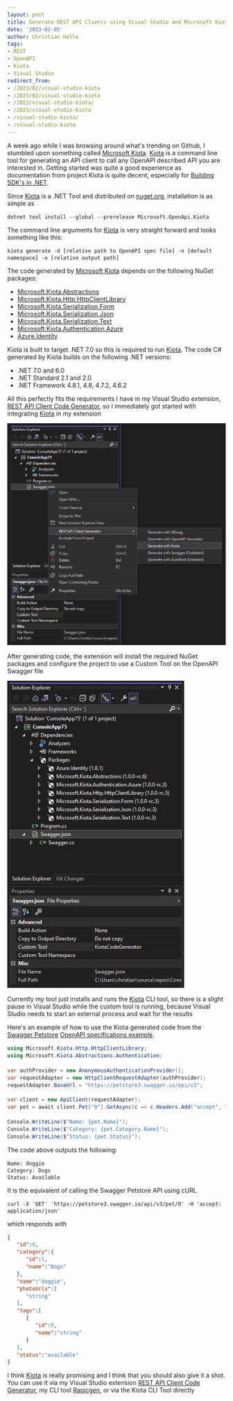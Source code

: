 ```yaml
---
layout: post
title: Generate REST API Clients using Visual Studio and Microsoft Kiota
date: '2023-02-05'
author: Christian Helle
tags: 
- REST
- OpenAPI
- Kiota
- Visual Studio
redirect_from:
- /2023/02/visual-studio-kiota
- /2023/02/visual-studio-kiota
- /2023/visual-studio-kiota/
- /2023/visual-studio-kiota
- /visual-studio-kiota/
- /visual-studio-kiota
---
```


A week ago while I was browsing around what's trending on Github, I stumbled upon something called [Microsoft Kiota](https://github.com/microsoft/kiota?WT.mc_id=DT-MVP-5004822). [Kiota](https://github.com/microsoft/kiota?WT.mc_id=DT-MVP-5004822) is a command line tool for generating an API client to call any OpenAPI described API you are interested in. Getting started was quite a good experience as documentation from project Kiota is quite decent, especially for [Building SDK's in .NET](https://microsoft.github.io/kiota/get-started/dotnet.html?WT.mc_id=DT-MVP-5004822). 

Since [Kiota](https://github.com/microsoft/kiota?WT.mc_id=DT-MVP-5004822) is a .NET Tool and distributed on [nuget.org](https://www.nuget.org/packages/Microsoft.OpenApi.Kiota), installation is as simple as

```
dotnet tool install --global --prerelease Microsoft.OpenApi.Kiota
```

The command line arguments for [Kiota](https://github.com/microsoft/kiota?WT.mc_id=DT-MVP-5004822) is very straight forward and looks something like this:

```
kiota generate -d [relative path to OpenAPI spec file] -n [default namespace] -o [relative output path]
```

The code generated by [Microsoft Kiota](https://github.com/microsoft/kiota?WT.mc_id=DT-MVP-5004822) depends on the following NuGet packages:
- [Microsoft.Kiota.Abstractions](https://www.nuget.org/packages/Microsoft.Kiota.Abstractions/1.0.0-rc.6)
- [Microsoft.Kiota.Http.HttpClientLibrary](https://www.nuget.org/packages/Microsoft.Kiota.Http.HttpClientLibrary/1.0.0-rc.5)
- [Microsoft.Kiota.Serialization.Form](https://www.nuget.org/packages/Microsoft.Kiota.Serialization.Form/1.0.0-rc.3)
- [Microsoft.Kiota.Serialization.Json](https://www.nuget.org/packages/Microsoft.Kiota.Serialization.Json/1.0.0-rc.3)
- [Microsoft.Kiota.Serialization.Text](https://www.nuget.org/packages/Microsoft.Kiota.Serialization.Text/1.0.0-rc.3)
- [Microsoft.Kiota.Authentication.Azure](https://www.nuget.org/packages/Microsoft.Kiota.Authentication.Azure/1.0.0-rc.3)
- [Azure.Identity](https://www.nuget.org/packages/Azure.Identity/1.8.1)

Kiota is built to target .NET 7.0 so this is required to run [Kiota](https://github.com/microsoft/kiota?WT.mc_id=DT-MVP-5004822). The code C# generated by Kiota builds on the following .NET versions:
- .NET 7.0 and 6.0
- .NET Standard 2.1 and 2.0
- .NET Framework 4.8.1, 4.8, 4.7.2, 4.6.2

All this perfectly fits the requirements I have in my Visual Studio extension, [REST API Client Code Generator](https://marketplace.visualstudio.com/items?itemName=ChristianResmaHelle.ApiClientCodeGenerator), so I immediately got started with integrating [Kiota](https://github.com/microsoft/kiota?WT.mc_id=DT-MVP-5004822) in my extension

![](/assets/images/vs-kiota-generator.png)

After generating code, the extension will install the required NuGet packages and configure the project to use a Custom Tool on the OpenAPI Swagger file

![](/assets/images/vs-kiota-generator-after.png)

Currently my tool just installs and runs the [Kiota](https://github.com/microsoft/kiota?WT.mc_id=DT-MVP-5004822) CLI tool, so there is a slight pause in Visual Studio while the custom tool is running, because Visual Studio needs to start an external process and wait for the results

Here's an example of how to use the Kiota generated code from the [Swagger Petstore](https://petstore3.swagger.io) [OpenAPI specifications example](https://petstore3.swagger.io/api/v3/openapi.yaml).

```csharp
using Microsoft.Kiota.Http.HttpClientLibrary;
using Microsoft.Kiota.Abstractions.Authentication;

var authProvider = new AnonymousAuthenticationProvider();
var requestAdapter = new HttpClientRequestAdapter(authProvider);
requestAdapter.BaseUrl = "https://petstore3.swagger.io/api/v3";

var client = new ApiClient(requestAdapter);
var pet = await client.Pet["0"].GetAsync(c => c.Headers.Add("accept", "application/json"));

Console.WriteLine($"Name: {pet.Name}");
Console.WriteLine($"Category: {pet.Category.Name}");
Console.WriteLine($"Status: {pet.Status}");
```

The code above outputs the following:

```
Name: doggie
Category: Dogs
Status: Available
```

It is the equivalent of calling the Swagger Petstore API using cURL

```
curl -X 'GET' 'https://petstore3.swagger.io/api/v3/pet/0' -H 'accept: application/json'
```

which responds with

```json
{
   "id":0,
   "category":{
      "id":1,
      "name":"Dogs"
   },
   "name":"doggie",
   "photoUrls":[
      "string"
   ],
   "tags":[
      {
         "id":0,
         "name":"string"
      }
   ],
   "status":"available"
}
```

I think [Kiota](https://github.com/microsoft/kiota?WT.mc_id=DT-MVP-5004822) is really promising and I think that you should also give it a shot. You can use it via my Visual Studio extension [REST API Client Code Generator](https://marketplace.visualstudio.com/items?itemName=ChristianResmaHelle.ApiClientCodeGenerator), my CLI tool [Rapicgen](https://www.nuget.org/packages/rapicgen#readme-body-tab), or via the Kiota CLI Tool directly